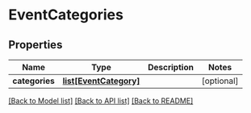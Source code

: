 # EventCategories

## Properties
Name | Type | Description | Notes
------------ | ------------- | ------------- | -------------
**categories** | [**list[EventCategory]**](EventCategory.md) |  | [optional] 

[[Back to Model list]](../README.md#documentation-for-models) [[Back to API list]](../README.md#documentation-for-api-endpoints) [[Back to README]](../README.md)


